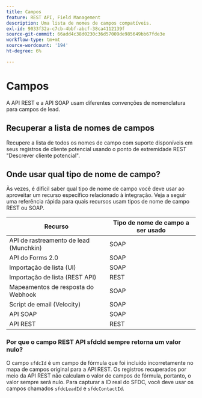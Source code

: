 ```yaml
---
title: Campos
feature: REST API, Field Management
description: Uma lista de nomes de campos compatíveis.
exl-id: 9033f32a-c7cb-4bbf-abcf-38ca4112139f
source-git-commit: 66add4c38d0230c36d57009de985649bb67fde3e
workflow-type: tm+mt
source-wordcount: '194'
ht-degree: 6%

---
```


# Campos

A API REST e a API SOAP usam diferentes convenções de nomenclatura para campos de lead.

## Recuperar a lista de nomes de campos

Recupere a lista de todos os nomes de campo com suporte disponíveis em seus registros de cliente potencial usando o ponto de extremidade REST &quot;Descrever cliente potencial&quot;.

## Onde usar qual tipo de nome de campo?

Às vezes, é difícil saber qual tipo de nome de campo você deve usar ao aproveitar um recurso específico relacionado à integração. Veja a seguir uma referência rápida para quais recursos usam tipos de nome de campo REST ou SOAP.

| Recurso | Tipo de nome de campo a ser usado |
|--- |--- |
| API de rastreamento de lead (Munchkin) | SOAP |
| API do Forms 2.0 | SOAP |
| Importação de lista (UI) | SOAP |
| Importação de lista (REST API) | REST |
| Mapeamentos de resposta do Webhook | SOAP |
| Script de email (Velocity) | SOAP |
| API SOAP | SOAP |
| API REST | REST |

### Por que o campo REST API sfdcId sempre retorna um valor nulo?

O campo `sfdcId` é um campo de fórmula que foi incluído incorretamente no mapa de campos original para a API REST. Os registros recuperados por meio da API REST não calculam o valor de campos de fórmula, portanto, o valor sempre será nulo. Para capturar a ID real do SFDC, você deve usar os campos chamados `sfdcLeadId` e `sfdcContactId`.
